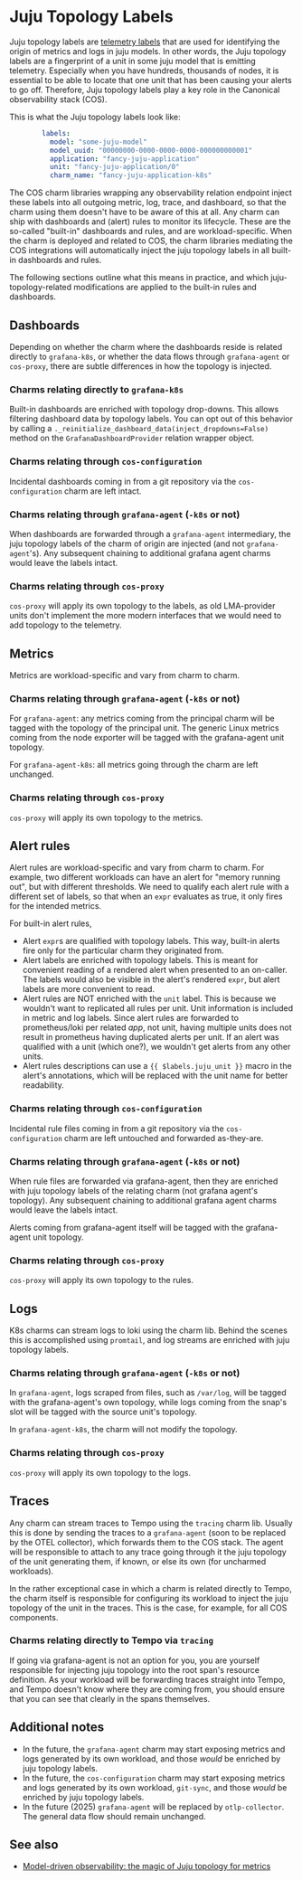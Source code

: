 # Juju Topology Labels

Juju topology labels are [telemetry labels](https://discourse.charmhub.io/t/telemetry-labels-in-the-grafana-ecosystem/8873) that are used for identifying the origin of metrics and logs in juju models. In other words, the Juju topology labels are a fingerprint of a unit in some juju model that is emitting telemetry. Especially when you have hundreds, thousands of nodes, it is essential to be able to locate that one unit that has been causing your alerts to go off.
Therefore, Juju topology labels play a key role in the Canonical observability stack (COS).

This is what the Juju topology labels look like:
```yaml
        labels:
          model: "some-juju-model"
          model_uuid: "00000000-0000-0000-0000-000000000001"
          application: "fancy-juju-application"
          unit: "fancy-juju-application/0"
          charm_name: "fancy-juju-application-k8s"
```
The COS charm libraries wrapping any observability relation endpoint inject these labels into all outgoing metric, log, trace, and dashboard, so that the charm using them doesn't have to be aware of this at all. Any charm can ship with dashboards and (alert) rules to monitor its lifecycle. These are the so-called "built-in" dashboards and rules, and are workload-specific. When the charm is deployed and related to COS, the charm libraries mediating the COS integrations will automatically inject the juju topology labels in all built-in dashboards and rules.

The following sections outline what this means in practice, and which juju-topology-related modifications are applied to the built-in rules and dashboards.

## Dashboards
Depending on whether the charm where the dashboards reside is related directly to `grafana-k8s`, or whether the data flows through `grafana-agent` or `cos-proxy`, there are subtle differences in how the topology is injected.

### Charms relating directly to `grafana-k8s`
Built-in dashboards are enriched with topology drop-downs. This allows filtering dashboard data by topology labels. You can opt out of this behavior by calling a `._reinitialize_dashboard_data(inject_dropdowns=False)` method on the `GrafanaDashboardProvider` relation wrapper object.

### Charms relating through `cos-configuration`
Incidental dashboards coming in from a git repository via the `cos-configuration` charm are left intact.

### Charms relating through `grafana-agent` (`-k8s` or not)
When dashboards are forwarded through a `grafana-agent` intermediary, the juju topology labels of the charm of origin are injected (and not `grafana-agent`'s). Any subsequent chaining to additional grafana agent charms would leave the labels intact.

### Charms relating through `cos-proxy`
`cos-proxy` will apply its own topology to the labels, as old LMA-provider units don't implement the more modern interfaces that we would need to add topology to the telemetry. 

## Metrics 
Metrics are workload-specific and vary from charm to charm. 

### Charms relating through `grafana-agent` (`-k8s` or not)
For `grafana-agent`: any metrics coming from the principal charm will be tagged with the topology of the principal unit. The generic Linux metrics coming from the node exporter will be tagged with the grafana-agent unit topology.

For `grafana-agent-k8s`:  all metrics going through the charm are left unchanged.

### Charms relating through `cos-proxy`
`cos-proxy` will apply its own topology to the metrics.

## Alert rules
Alert rules are workload-specific and vary from charm to charm. For example, two different workloads can have an alert for "memory running out", but with different thresholds. We need to qualify each alert rule with a different set of labels, so that when an `expr` evaluates as true, it only fires for the intended metrics.

For built-in alert rules,
- Alert `expr`s are qualified with topology labels. This way, built-in alerts fire only for the particular charm they originated from.
- Alert labels are enriched with topology labels. This is meant for convenient reading of a rendered alert when presented to an on-caller. The labels would also be visible in the alert's rendered `expr`, but alert labels are more convenient to read.
- Alert rules are NOT enriched with the `unit` label. This is because we wouldn't want to replicated all rules per unit. Unit information is included in metric and log labels. Since alert rules are forwarded to prometheus/loki per related *app*, not unit, having multiple units does not result in prometheus having duplicated alerts per unit. If an alert was qualified with a unit (which one?), we wouldn't get alerts from any other units.
- Alert rules descriptions can use a  `{{ $labels.juju_unit }}` macro in the alert's annotations, which will be replaced with the unit name for better readability.

### Charms relating through `cos-configuration`
Incidental rule files coming in from a git repository via the `cos-configuration` charm are left untouched and forwarded as-they-are.

### Charms relating through `grafana-agent` (`-k8s` or not)
When rule files are forwarded via grafana-agent, then they are enriched with juju topology labels of the relating charm (not grafana agent's topology). Any subsequent chaining to additional grafana agent charms would leave the labels intact.

Alerts coming from grafana-agent itself will be tagged with the grafana-agent unit topology.

### Charms relating through `cos-proxy`
`cos-proxy` will apply its own topology to the rules.

## Logs
K8s charms can stream logs to loki using the charm lib. Behind the scenes this is accomplished using `promtail`, and log streams are enriched with juju topology labels.

### Charms relating through `grafana-agent` (`-k8s` or not)
In `grafana-agent`, logs scraped from files, such as `/var/log`, will be tagged with the grafana-agent's own topology, while logs coming from the snap's slot will be tagged with the source unit's topology.

In `grafana-agent-k8s`, the charm will not modify the topology.

### Charms relating through `cos-proxy`
`cos-proxy` will apply its own topology to the logs. 

## Traces
Any charm can stream traces to Tempo using the `tracing` charm lib. Usually this is done by sending the traces to a `grafana-agent` (soon to be replaced by the OTEL collector), which forwards them to the COS stack. The agent will be responsible to attach to any trace going through it the juju topology of the unit generating them, if known, or else its own (for uncharmed workloads).

In the rather exceptional case in which a charm is related directly to Tempo, the charm itself is responsible for configuring its workload to inject the juju topology of the unit in the traces.
This is the case, for example, for all COS components.

### Charms relating directly to Tempo via `tracing`
If going via grafana-agent is not an option for you, you are yourself responsible for injecting juju topology into the root span's resource definition. As your workload will be forwarding traces straight into Tempo, and Tempo doesn't know where they are coming from, you should ensure that you can see that clearly in the spans themselves.

## Additional notes
- In the future, the `grafana-agent` charm may start exposing metrics and logs generated by its own workload, and those *would* be enriched by juju topology labels.
- In the future, the `cos-configuration` charm may start exposing metrics and logs generated by its own workload, `git-sync`, and those *would* be enriched by juju topology labels.
- In the future (2025) `grafana-agent` will be replaced by `otlp-collector`. The general data flow should remain unchanged.

## See also
- [Model-driven observability: the magic of Juju topology for metrics](https://ubuntu.com/blog/model-driven-observability-part-2-juju-topology-metrics)
